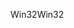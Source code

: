 <span data-ttu-id="dbaf7-101">Win32</span><span class="sxs-lookup"><span data-stu-id="dbaf7-101">Win32</span></span>